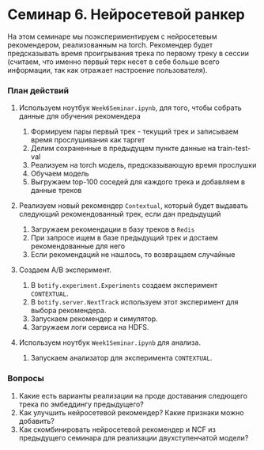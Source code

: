 # Семинар 6. Нейросетевой ранкер

На этом семинаре мы поэкспериментируем с нейросетевым рекомендером, реализованным на torch.
Рекомендер будет предсказывать время проигрывания трека по первому треку в сессии (считаем, что
именно первый терк несет в себе больше всего информации, так как отражает настроение пользователя).

### План действий

1.  Используем ноутбук `Week6Seminar.ipynb`, для того, чтобы собрать данные для обучения рекомендера
    1. Формируем пары первый трек - текущий трек и записываем время прослушивания как таргет
    2. Делим сохраненные в предыдущем пункте данные на train-test-val
    3. Реализуем на torch модель, предсказывающую время прослушки
    4. Обучаем модель
    5. Выгружаем top-100 соседей для каждого трека и добавляем в данные треков
    
2. Реализуем новый рекомендер `Contextual`, который будет выдавать следующий рекомендованный трек, если дан предыдущий
    1. Загружаем рекомендации в базу треков в `Redis`
    2. При запросе ищем в базе предыдущий трек и достаем рекомендованные для него
    3. Если рекомендаций не нашлось, то возвращаем случайные
    
3. Создаем A/B эксперимент.
    1. В `botify.experiment.Experiments` создаем эксперимент `CONTEXTUAL`.
    2. В `botify.server.NextTrack` используем этот эксперимент для выбора рекомендера.
    3. Запускаем рекомендер и симулятор.
    4. Загружаем логи сервиса на HDFS.
   
4. Используем ноутбук `Week1Seminar.ipynb` для анализа.
    1. Запускаем анализатор для эксперимента `CONTEXTUAL`.
    
### Вопросы

1. Какие есть варианты реализации на проде доставания следющего трека по эмбеддингу предыдущего?
2. Как улучшить нейросетевой рекомендер? Какие признаки можно добавить?
3. Как скомбинировать нейросетевой рекомендер и NCF из предыдущего семинара для реализации двухступенчатой модели?
